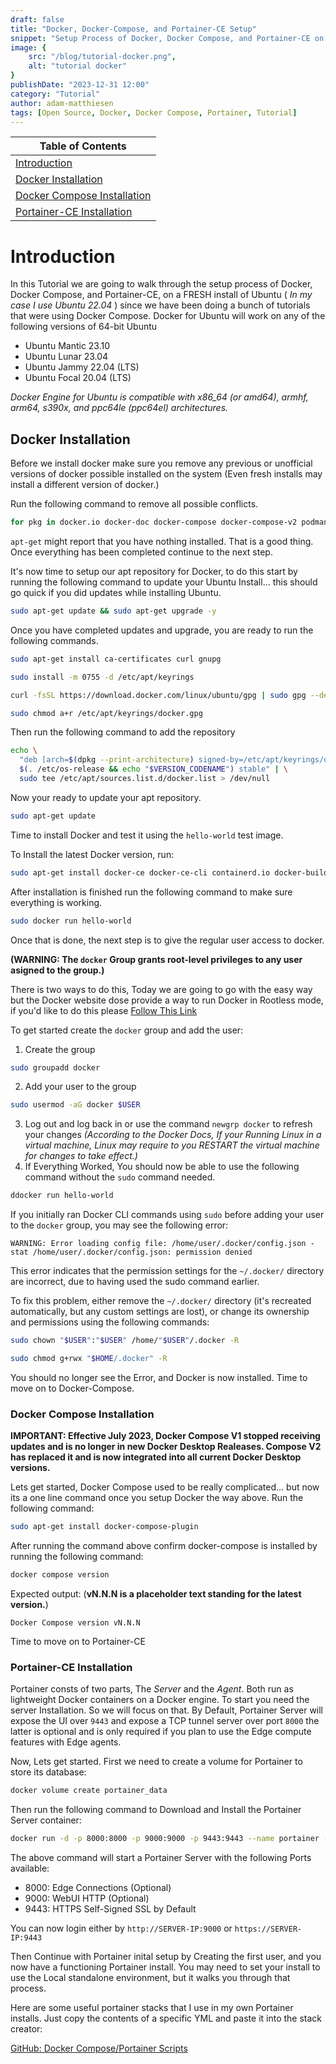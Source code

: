 ```yaml
---
draft: false
title: "Docker, Docker-Compose, and Portainer-CE Setup"
snippet: "Setup Process of Docker, Docker Compose, and Portainer-CE on Ubuntu"
image: {
    src: "/blog/tutorial-docker.png",
    alt: "tutorial docker"
}
publishDate: "2023-12-31 12:00"
category: "Tutorial"
author: adam-matthiesen
tags: [Open Source, Docker, Docker Compose, Portainer, Tutorial]
---
```


| Table of Contents |
| ----------------- |
| [Introduction](#introduction) |
| [Docker Installation](#docker-installation) |
| [Docker Compose Installation](#docker-compose-installation) |
| [Portainer-CE Installation](#portainer-ce-installation) |

# Introduction

In this Tutorial we are going to walk through the setup process of Docker, Docker Compose, and Portainer-CE, on a FRESH install of Ubuntu ( *In my case I use Ubuntu 22.04* ) since we have been doing a bunch of tutorials that were using Docker Compose.  Docker for Ubuntu will work on any of the following versions of 64-bit Ubuntu

- Ubuntu Mantic 23.10
- Ubuntu Lunar 23.04
- Ubuntu Jammy 22.04 (LTS)
- Ubuntu Focal 20.04 (LTS)

*Docker Engine for Ubuntu is compatible with x86_64 (or amd64), armhf, arm64, s390x, and ppc64le (ppc64el) architectures.*

## Docker Installation

Before we install docker make sure you remove any previous or unofficial versions of docker possible installed on the system (Even fresh installs may install a different version of docker.)

Run the following command to remove all possible conflicts.

```sh
for pkg in docker.io docker-doc docker-compose docker-compose-v2 podman-docker containerd runc; do sudo apt-get remove $pkg; done
```

```apt-get``` might report that you have nothing installed.  That is a good thing.  Once everything has been completed continue to the next step.

It's now time to setup our apt repository for Docker, to do this start by running the following command to update your Ubuntu Install... this should go quick if you did updates while installing Ubuntu.

```sh
sudo apt-get update && sudo apt-get upgrade -y
```

Once you have completed updates and upgrade, you are ready to run the following commands.

```sh
sudo apt-get install ca-certificates curl gnupg

sudo install -m 0755 -d /etc/apt/keyrings

curl -fsSL https://download.docker.com/linux/ubuntu/gpg | sudo gpg --dearmor -o /etc/apt/keyrings/docker.gpg

sudo chmod a+r /etc/apt/keyrings/docker.gpg
```

Then run the following command to add the repository

```sh
echo \
  "deb [arch=$(dpkg --print-architecture) signed-by=/etc/apt/keyrings/docker.gpg] https://download.docker.com/linux/ubuntu \
  $(. /etc/os-release && echo "$VERSION_CODENAME") stable" | \
  sudo tee /etc/apt/sources.list.d/docker.list > /dev/null
```

Now your ready to update your apt repository.

```sh
sudo apt-get update
```

Time to install Docker and test it using the ```hello-world``` test image.

To Install the latest Docker version, run:

```sh
sudo apt-get install docker-ce docker-ce-cli containerd.io docker-buildx-plugin docker-compose-plugin
```

After installation is finished run the following command to make sure everything is working.

```sh
sudo docker run hello-world
```

Once that is done, the next step is to give the regular user access to docker.

**(WARNING: The ```docker``` Group grants root-level privileges to any user asigned to the group.)**

There is two ways to do this,  Today we are going to go with the easy way but the Docker website dose provide a way to run Docker in Rootless mode, if you'd like to do this please [Follow This Link](https://docs.docker.com/engine/security/rootless/)

To get started create the ```docker``` group and add the user:

1. Create the group

```sh
sudo groupadd docker
```

2. Add your user to the group

```sh
sudo usermod -aG docker $USER
```

3. Log out and log back in or use the command ```newgrp docker``` to refresh your changes *(According to the Docker Docs, If your Running Linux in a virtual machine, Linux may require to you RESTART the virtual machine for changes to take effect.)*
4. If Everything Worked, You should now be able to use the following command without the ```sudo``` command needed.

```sh
ddocker run hello-world
```

If you initially ran Docker CLI commands using ```sudo``` before adding your user to the ```docker``` group, you may see the following error:

```console
WARNING: Error loading config file: /home/user/.docker/config.json -
stat /home/user/.docker/config.json: permission denied
```

This error indicates that the permission settings for the ```~/.docker/``` directory are incorrect, due to having used the sudo command earlier.

To fix this problem, either remove the ```~/.docker/``` directory (it's recreated automatically, but any custom settings are lost), or change its ownership and permissions using the following commands:

```sh
sudo chown "$USER":"$USER" /home/"$USER"/.docker -R

sudo chmod g+rwx "$HOME/.docker" -R
```

You should no longer see the Error, and Docker is now installed.  Time to move on to Docker-Compose.

### Docker Compose Installation

**IMPORTANT: Effective July 2023, Docker Compose V1 stopped receiving updates and is no longer in new Docker Desktop Realeases.  Compose V2 has replaced it and is now integrated into all current Docker Desktop versions.**

Lets get started, Docker Compose used to be really complicated... but now its a one line command once you setup Docker the way above.  Run the following command:

```sh
sudo apt-get install docker-compose-plugin
```

After running the command above confirm docker-compose is installed by running the following command:

```sh
docker compose version
```

Expected output: (**vN.N.N is a placeholder text standing for the latest version.**)

```console
Docker Compose version vN.N.N
```

Time to move on to Portainer-CE

### Portainer-CE Installation

Portainer consts of two parts, The *Server* and the *Agent*. Both run as lightweight Docker containers on a Docker engine.  To start you need the server Installation.  So we will focus on that.  By Default, Portainer Server will expose the UI over ```9443``` and expose a TCP tunnel server over port ```8000``` the latter is optional and is only required if you plan to use the Edge compute features with Edge agents.

Now, Lets get started.  First we need to create a volume for Portainer to store its database:

```sh
docker volume create portainer_data
```

Then run the following command to Download and Install the Portainer Server container:

```sh
docker run -d -p 8000:8000 -p 9000:9000 -p 9443:9443 --name portainer --restart=always -v /var/run/docker.sock:/var/run/docker.sock -v portainer_data:/data portainer/portainer-ce:latest
```

The above command will start a Portainer Server with the following Ports available:

- 8000: Edge Connections (Optional)
- 9000: WebUI HTTP (Optional)
- 9443: HTTPS Self-Signed SSL by Default 

You can now login either by ```http://SERVER-IP:9000``` or ```https://SERVER-IP:9443```

Then Continue with Portainer inital setup by Creating the first user, and you now have a functioning Portainer install.  You may need to set your install to use the Local standalone environment, but it walks you through that process.

Here are some useful portainer stacks that I use in my own Portainer installs.  Just copy the contents of a specific YML and paste it into the stack creator: 

[GitHub: Docker Compose/Portainer Scripts](https://github.com/Adammatthiesen/docker-compose-scripts)